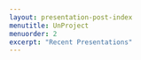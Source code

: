 ```yaml
---
layout: presentation-post-index
menutitle: UnProject
menuorder: 2
excerpt: "Recent Presentations"
---
```


